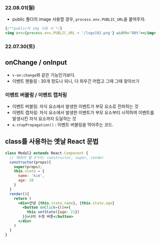 ### 22.08.01(월)
- public 폴더의 image 사용할 경우, `process.env.PUBLIC_URL`을 붙여주자.

```jsx
{/**public의 img 사용 시 */}
<img src={process.env.PUBLIC_URL + '/logo192.png'} width="80%"></img>
```

### 22.07.30(토)
## onChange / onInput

- `v-on:change`와 같은 기능인가보다.
- 이벤트 핸들링 : 30개 정도나 되니, 다 외우긴 어렵고 그때 그때 찾아쓰기

### 이벤트 버블링 / 이벤트 캡처링

- 이벤트 버블링: 자식 요소에서 발생한 이벤트가 부모 요소로 전파하는 것
- 이벤트 캡처링: 자식 요소에서 발생한 이벤트가 부모 요소부터 시작하여 이벤트를 발생시킨 자식 요소까지 도달하는 것
- `e.stopPropagation()` : 이벤트 버블링을 막아주는 코드.
  


## class를 사용하는 옛날 React 문법

```jsx
class Modal2 extends React.Component {
  // 채워야 할 3가지: constructor, super, render
  constructor(props){
    super(props);
    this.state = {
      name: 'kim',
      age: 20
    }
  }
  render(){
    return (
      <div>안녕 {this.state.name}, {this.state.age}
        <button onClick={()=>{
          this.setState({age: 21})
        }}>나이 수정 버튼</button>
      </div>
    )
  }
}
```
